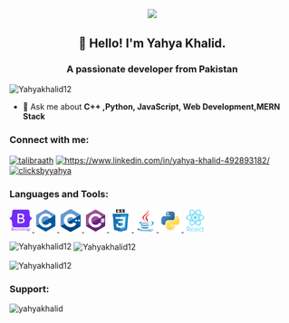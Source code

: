 <!-- Zero width character is used to put extra blank lines before and after code -->

<p align="center"><img src="https://i.giphy.com/RThN0hOS2GO4M.gif" /></p>

<h2 align="center">👋 Hello! I'm Yahya Khalid.</h2>
<h3>
<h3 align="center">A passionate developer from Pakistan</h3>

<p align="left"> <img src="https://komarev.com/ghpvc/?username=Yahyakhalid12&label=Profile%20views&color=0e75b6&style=flat" alt="Yahyakhalid12" /> </p>

- 💬 Ask me about **C++ ,Python, JavaScript, Web Development,MERN Stack**

<h3 align="left">Connect with me:</h3>
<p align="left">
<a href="https://twitter.com/talibraath" target="blank"><img align="center" src="https://raw.githubusercontent.com/rahuldkjain/github-profile-readme-generator/master/src/images/icons/Social/twitter.svg" alt="talibraath" height="30" width="40" /></a>
<a href="https://www.linkedin.com/in/yahya-khalid-492893182/" target="blank"><img align="center" src="https://raw.githubusercontent.com/rahuldkjain/github-profile-readme-generator/master/src/images/icons/Social/linked-in-alt.svg" alt="https://www.linkedin.com/in/yahya-khalid-492893182/" height="30" width="40" /></a>
<a href="https://https://www.instagram.com/clicksbyyahya/" target="blank"><img align="center" src="https://raw.githubusercontent.com/rahuldkjain/github-profile-readme-generator/master/src/images/icons/Social/instagram.svg" alt="clicksbyyahya" height="30" width="40" /></a>
</p>

<h3 align="left">Languages and Tools:</h3>
<p align="left"> <a href="https://getbootstrap.com" target="_blank" rel="noreferrer"> <img src="https://raw.githubusercontent.com/devicons/devicon/master/icons/bootstrap/bootstrap-plain-wordmark.svg" alt="bootstrap" width="40" height="40"/> </a> <a href="https://www.cprogramming.com/" target="_blank" rel="noreferrer"> <img src="https://raw.githubusercontent.com/devicons/devicon/master/icons/c/c-original.svg" alt="c" width="40" height="40"/> </a> <a href="https://www.w3schools.com/cpp/" target="_blank" rel="noreferrer"> <img src="https://raw.githubusercontent.com/devicons/devicon/master/icons/cplusplus/cplusplus-original.svg" alt="cplusplus" width="40" height="40"/> </a> <a href="https://www.w3schools.com/cs/" target="_blank" rel="noreferrer"> <img src="https://raw.githubusercontent.com/devicons/devicon/master/icons/csharp/csharp-original.svg" alt="csharp" width="40" height="40"/> </a> <a href="https://www.w3schools.com/css/" target="_blank" rel="noreferrer"> <img src="https://raw.githubusercontent.com/devicons/devicon/master/icons/css3/css3-original-wordmark.svg" alt="css3" width="40" height="40"/> </a> <a href="https://www.java.com" target="_blank" rel="noreferrer"> <img src="https://raw.githubusercontent.com/devicons/devicon/master/icons/java/java-original.svg" alt="java" width="40" height="40"/> </a> <a href="https://www.python.org" target="_blank" rel="noreferrer"> <img src="https://raw.githubusercontent.com/devicons/devicon/master/icons/python/python-original.svg" alt="python" width="40" height="40"/> </a> <a href="https://reactjs.org/" target="_blank" rel="noreferrer"> <img src="https://raw.githubusercontent.com/devicons/devicon/master/icons/react/react-original-wordmark.svg" alt="react" width="40" height="40"/> </a> </p>

<p><img align="left" src="https://github-readme-stats.vercel.app/api/top-langs?username=Yahyakhalid12&show_icons=true&locale=en&layout=compact" alt="Yahyakhalid12" /></p>

<p>&nbsp;<img align="center" src="https://github-readme-stats.vercel.app/api?username=Yahyakhalid12&show_icons=true&locale=en" alt="Yahyakhalid12" /></p>

<p><img align="center" src="https://github-readme-streak-stats.herokuapp.com/?user=Yahyakhalid12&" alt="Yahyakhalid12" /></p>
<h3 align="left">Support:</h3>
<p><a href="https://www.buymeacoffee.com/yahyakhalid"> <img align="left" src="https://cdn.buymeacoffee.com/buttons/v2/default-yellow.png" height="50" width="210" alt="yahyakhalid" /></a></p><br><br>
<br>
<br>

</h3>
